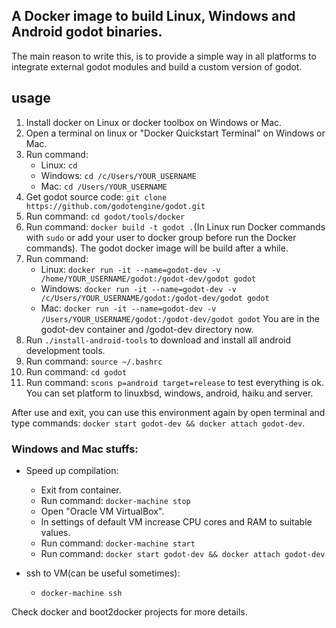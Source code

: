 ## A Docker image to build Linux, Windows and Android godot binaries.

The main reason to write this, is to provide a simple way in all platforms to integrate external godot modules and build a custom version of godot.

## usage
1. Install docker on Linux or docker toolbox on Windows or Mac.
2. Open a terminal on linux or "Docker Quickstart Terminal" on Windows or Mac.
3. Run command:
	- Linux: `cd`
	- Windows: `cd /c/Users/YOUR_USERNAME`
	- Mac: `cd /Users/YOUR_USERNAME`
4. Get godot source code: `git clone https://github.com/godotengine/godot.git`
5. Run command: `cd godot/tools/docker`
6. Run command: `docker build -t godot .`(In Linux run Docker commands with `sudo` or add your user to docker group before run the Docker commands). The godot docker image will be build after a while.
7. Run command:
	- Linux: `docker run -it --name=godot-dev -v /home/YOUR_USERNAME/godot:/godot-dev/godot godot`
	- Windows: `docker run -it --name=godot-dev -v /c/Users/YOUR_USERNAME/godot:/godot-dev/godot godot`
	- Mac: `docker run -it --name=godot-dev -v /Users/YOUR_USERNAME/godot:/godot-dev/godot godot`
	You are in the godot-dev container and /godot-dev directory now.
8. Run `./install-android-tools` to download and install all android development tools.
9. Run command: `source ~/.bashrc`
10. Run command: `cd godot`
11. Run command: `scons p=android target=release` to test everything is ok. You can set platform to linuxbsd, windows, android, haiku and server.

After use and exit, you can use this environment again by open terminal and type commands: `docker start godot-dev && docker attach godot-dev`.

### Windows and Mac stuffs:

- Speed up compilation:
	- Exit from container.
	- Run command: `docker-machine stop`
	- Open "Oracle VM VirtualBox".
	- In settings of default VM increase CPU cores and RAM to suitable values.
	- Run command: `docker-machine start`
	- Run command: `docker start godot-dev && docker attach godot-dev`

- ssh to VM(can be useful sometimes):
	- `docker-machine ssh`

Check docker and boot2docker projects for more details.
